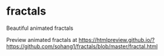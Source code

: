 # fractals
Beautiful animated fractals

Preview animated fractals at https://htmlpreview.github.io/?https://github.com/sohang1/fractals/blob/master/fractal.html
